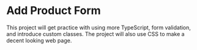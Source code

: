 # Add Product Form

This project will get practice with using more TypeScript, form validation, and introduce custom classes.
The project will also use CSS to make a decent looking web page.